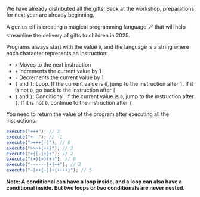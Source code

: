 We have already distributed all the gifts! Back at the workshop, preparations for next year are already beginning.

A genius elf is creating a magical programming language 🪄 that will help streamline the delivery of gifts to children in 2025.

Programs always start with the value `0`, and the language is a string where each character represents an instruction:

- `>` Moves to the next instruction
- `+` Increments the current value by 1
- `-` Decrements the current value by 1
- `[` and `]`: Loop. If the current value is `0`, jump to the instruction after `]`. If it is not `0`, go back to the instruction after `[`
- `{` and `}`: Conditional. If the current value is `0`, jump to the instruction after `}`. If it is not `0`, continue to the instruction after `{`

You need to return the value of the program after executing all the instructions.

```js
execute("+++"); // 3
execute("+--"); // -1
execute(">+++[-]"); // 0
execute(">>>+{++}"); // 3
execute("+{[-]+}+"); // 2
execute("{+}{+}{+}"); // 0
execute("------[+]++"); // 2
execute("-[++{-}]+{++++}"); // 5
```

**Note: A conditional can have a loop inside, and a loop can also have a conditional inside. But two loops or two conditionals are never nested.**
